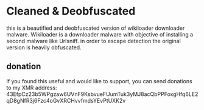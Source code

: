 # Cleaned & Deobfuscated
this is a beautified and deobfuscated version of wikiloader downloader malware. Wikiloader is a downloader malware with objective of installing a second malware like Urlsniff. in order to escape detection the original version is heavily obfuscated.
## donation
If you found this useful and would like to support, you can send donations to my XMR address: 
43EfpCz23b5WPgzaw6UVnF9KsbvueFUumTuk3yMJ8acQbPPFoxgHfq6LE2qD8gNfR3j6Fzc4oGvXRCHvvfmdsYEvPtUXK2v
